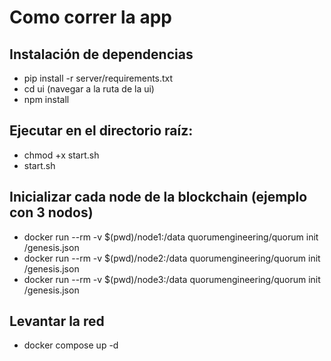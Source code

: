 # Como correr la app

## Instalación de dependencias
- pip install -r server/requirements.txt
- cd ui (navegar a la ruta de la ui)
- npm install

## Ejecutar en el directorio raíz: 
- chmod +x start.sh
- start.sh

## Inicializar cada node de la blockchain (ejemplo con 3 nodos)
- docker run --rm -v $(pwd)/node1:/data quorumengineering/quorum init /genesis.json
- docker run --rm -v $(pwd)/node2:/data quorumengineering/quorum init /genesis.json
- docker run --rm -v $(pwd)/node3:/data quorumengineering/quorum init /genesis.json

## Levantar la red
- docker compose up -d
